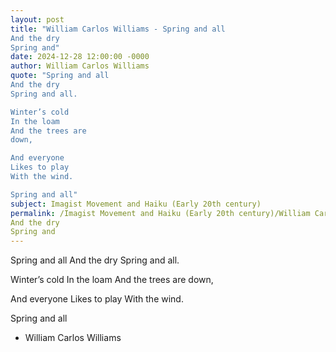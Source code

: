 ```yaml
---
layout: post
title: "William Carlos Williams - Spring and all
And the dry
Spring and"
date: 2024-12-28 12:00:00 -0000
author: William Carlos Williams
quote: "Spring and all
And the dry
Spring and all.

Winter’s cold
In the loam
And the trees are
down,

And everyone
Likes to play
With the wind.

Spring and all"
subject: Imagist Movement and Haiku (Early 20th century)
permalink: /Imagist Movement and Haiku (Early 20th century)/William Carlos Williams/William Carlos Williams - Spring and all
And the dry
Spring and
---
```


Spring and all
And the dry
Spring and all.

Winter’s cold
In the loam
And the trees are
down,

And everyone
Likes to play
With the wind.

Spring and all

- William Carlos Williams
